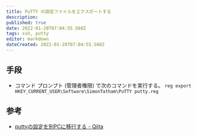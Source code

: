 ```yaml
---
title: PuTTY の設定ファイルをエクスポートする
description: 
published: true
date: 2022-01-28T07:04:55.568Z
tags: ssh, putty
editor: markdown
dateCreated: 2022-01-28T07:04:55.568Z
---
```


## 手段
* コマンド プロンプト (管理者権限) で次のコマンドを実行する。
`reg export HKEY_CURRENT_USER\Software\SimonTatham\PuTTY putty.reg`
## 参考
* [puttyの設定を別PCに移行する - Qiita](https://qiita.com/nemuiten/items/f64b569b4c347a626e0d)